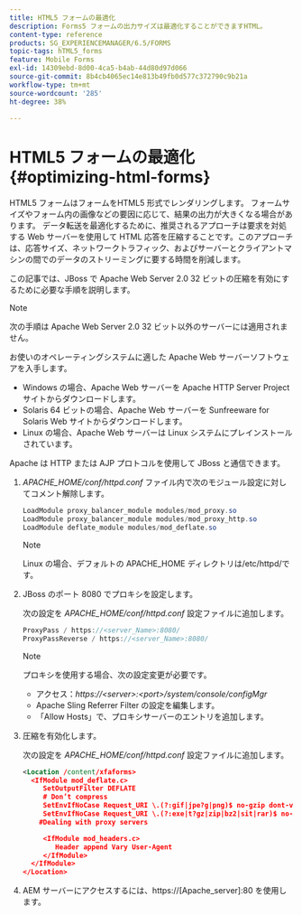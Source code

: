 ```yaml
---
title: HTML5 フォームの最適化
description: Forms5 フォームの出力サイズは最適化することができますHTML。
content-type: reference
products: SG_EXPERIENCEMANAGER/6.5/FORMS
topic-tags: hTML5_forms
feature: Mobile Forms
exl-id: 14309ebd-8d00-4ca5-b4ab-44d80d97d066
source-git-commit: 8b4cb4065ec14e813b49fb0d577c372790c9b21a
workflow-type: tm+mt
source-wordcount: '285'
ht-degree: 38%

---
```


# HTML5 フォームの最適化 {#optimizing-html-forms}

HTML5 フォームはフォームをHTML5 形式でレンダリングします。 フォームサイズやフォーム内の画像などの要因に応じて、結果の出力が大きくなる場合があります。 データ転送を最適化するために、推奨されるアプローチは要求を対処する Web サーバーを使用して HTML 応答を圧縮することです。このアプローチは、応答サイズ、ネットワークトラフィック、およびサーバーとクライアントマシンの間でのデータのストリーミングに要する時間を削減します。

この記事では、JBoss で Apache Web Server 2.0 32 ビットの圧縮を有効にするために必要な手順を説明します。

>[!NOTE]
>
>次の手順は Apache Web Server 2.0 32 ビット以外のサーバーには適用されません。

お使いのオペレーティングシステムに適した Apache Web サーバーソフトウェアを入手します。

* Windows の場合、Apache Web サーバーを Apache HTTP Server Project サイトからダウンロードします。
* Solaris 64 ビットの場合、Apache Web サーバーを Sunfreeware for Solaris Web サイトからダウンロードします。
* Linux の場合、Apache Web サーバーは Linux システムにプレインストールされています。

Apache は HTTP または AJP プロトコルを使用して JBoss と通信できます。

1. *APACHE_HOME/conf/httpd.conf* ファイル内で次のモジュール設定に対してコメント解除します。

   ```java
   LoadModule proxy_balancer_module modules/mod_proxy.so
   LoadModule proxy_balancer_module modules/mod_proxy_http.so
   LoadModule deflate_module modules/mod_deflate.so
   ```

   >[!NOTE]
   >
   >Linux の場合、デフォルトの APACHE_HOME ディレクトリは/etc/httpd/です。

1. JBoss のポート 8080 でプロキシを設定します。

   次の設定を *APACHE_HOME/conf/httpd.conf* 設定ファイルに追加します。

   ```java
   ProxyPass / https://<server_Name>:8080/
   ProxyPassReverse / https://<server_Name>:8080/
   ```

   >[!NOTE]
   >
   >プロキシを使用する場合、次の設定変更が必要です。
   >
   >* アクセス：*https://&lt;server>:&lt;port>/system/console/configMgr*
   * Apache Sling Referrer Filter の設定を編集します。
   * 「Allow Hosts」で、プロキシサーバーのエントリを追加します。

1. 圧縮を有効化します。

   次の設定を *APACHE_HOME/conf/httpd.conf* 設定ファイルに追加します。

   ```xml
   <Location /content/xfaforms>
     <IfModule mod_deflate.c>
        SetOutputFilter DEFLATE
        # Don’t compress
        SetEnvIfNoCase Request_URI \.(?:gif|jpe?g|png)$ no-gzip dont-vary
        SetEnvIfNoCase Request_URI \.(?:exe|t?gz|zip|bz2|sit|rar)$ no-gzip dont-vary
       #Dealing with proxy servers
   
        <IfModule mod_headers.c>
           Header append Vary User-Agent
        </IfModule>
     </IfModule>
   </Location>
   ```

1. AEM サーバーにアクセスするには、https://[Apache_server]:80 を使用します。
